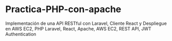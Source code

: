# Practica-PHP-con-apache
Implementación de una API RESTful con Laravel, Cliente React y Despliegue en AWS EC2, PHP Laravel, React, Apache, AWS EC2, REST API, JWT Authentication
